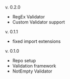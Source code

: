v. 0.2.0

- RegEx Validator
- Custom Validator support

v. 0.1.1

- fixed import extensions

v. 0.1.0

- Repo setup
- Validation framework
- NotEmpty Validator
